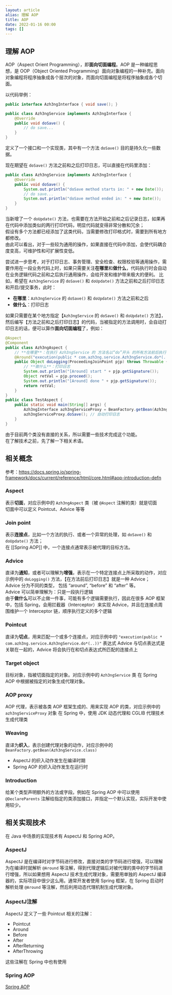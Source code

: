 ```yaml
---
layout: article  
alias: 理解 AOP
title: AOP
date: 2022-01-16 00:00
tags: []
---
```


## 理解 AOP
AOP（Aspect Orient Programming），即**面向切面编程**。AOP 是一种编程思想，是 OOP（Object Oriented Programming）面向对象编程的一种补充。面向对象编程将程序抽象成各个层次的对象，而面向切面编程是将程序抽象成各个切面。

以代码举例：
```java
public interface Azh3ngInterface { void save(); }

public class Azh3ngService implements Azh3ngInterface {
    @Override
    public void doSave() {
        // do save...
    }
}
```
定义了一个接口和一个实现类，其中有一个方法 `doSave()` 目的是持久化一些数据。

现在期望在 `doSave()` 方法之前和之后打印日志，可以直接在代码里添加：

```java
public class Azh3ngService implements Azh3ngInterface {
    @Override
    public void doSave() {
        System.out.println("doSave method starts in: " + new Date());
        // do save...
        System.out.println("doSave method ended in: " + new Date());
    }
}
```
当新增了一个 `doUpdate()` 方法，也需要在方法开始之前和之后记录日志，如果再在代码中添加类似的两行打印代码，明显代码就变得非常分散和冗余；  
假设有多个方法都已经添加了这类代码，当需要修改打印格式时，需要到所有地方都修改。  
由此可以看出，对于一些较为通用的操作，如果直接在代码中添加，会使代码耦合度变高，可维护性和可扩展性变低。

尝试进一步思考，对于打印日志、事务管理、安全检查、权限校验等通用操作，需要作用在一段业务代码上时，如果只需要关注**在哪里**和**做什么**，代码执行时会自动在业务逻辑代码之前和之后执行通用操作，会给开发和维护带来极大的便利。
比如，希望在 `Azh3ngService` 的 `doSave()` 和 `doUpdate()` 方法之前和之后打印日志和开启/提交事务，此时：
- **在哪里**：`Azh3ngService` 的 `doSave()` 和 `doUpdate()` 方法之前和之后
- **做什么**：打印日志

如果只需要在某个地方指定【`Azh3ngService` 的 `doSave()` 和 `doUpdate()` 方法】，然后编写【方法之前和之后打印日志】的代码，当被指定的方法调用时，会自动打印日志的话，便可以算作**面向切面编程**了，例如：
```java
@Aspect
@Component
public class Azh3ngAspect {
    // **在哪里**：在执行 Azh3ngService 的 方法名以“do”开头 的所有方法前后执行:
    @Around("execution(public * com.azh3ng.service.Azh3ngService.do*(..))")
    public Object doLogging(ProceedingJoinPoint pjp) throws Throwable {
        // **做什么**：打印日志
        System.out.println("[Around] start " + pjp.getSignature());
        Object retVal = pjp.proceed();
        System.out.println("[Around] done " + pjp.getSignature());
        return retVal;
    }
}
public class TestAspect {
    public static void main(String[] args) {
        Azh3ngInterface azh3ngServiceProxy = BeanFactory.getBean(Azh3ngService.class);
        azh3ngServiceProxy.doSave(); // 自动打印日志
    }
}
```
由于目前两个类没有直接的关系，所以需要一些技术完成这个功能。  
在了解技术之前，先了解一下相关术语。

## 相关概念
参考：<https://docs.spring.io/spring-framework/docs/current/reference/html/core.html#aop-introduction-defn>

### Aspect
表示**切面**，对应示例中的 `Azh3ngAspect` 类（被 `@Aspect` 注解的类）就是切面  
切面中可以定义 Pointcut、Advice 等等

### Join point
表示**连接点**，比如一个方法的执行、或者一个异常的处理，如 `doSave()` 和 `doUpdate()` 方法；  
在 [[Spring AOP]] 中，一个连接点通常表示被代理的目标方法。

### Advice
直译为**通知**，或者可以理解为**增强**，表示在一个特定连接点上所采取的动作，对应示例中的 `doLogging()` 方法，【在方法前后打印日志】就是一种 Advice；  
Advice 分为不同的类型， 包括 “around”, “before” 和 “after” 等。  
Advice 可以简单理解为：只是一段执行逻辑  
由于**做什么**可以不止做一件事，可能有多个逻辑需要执行，因此在很多 AOP 框架中，包括 Spring，会用拦截器（Interceptor）来实现 Advice，并且在连接点周围维护一个 Interceptor 链，顺序执行定义的多个逻辑

### Pointcut
直译为**切点**，用来匹配一个或多个连接点，对应示例中的 `"execution(public * com.azh3ng.service.Azh3ngService.do*(..))"` 表达式
Advice 与切点表达式是关联在一起的，Advice 将会执行在和切点表达式所匹配的连接点上

### Target object
目标对象，指被切面指定的对象。对应示例中的 `Azh3ngService` 类
在 Spring AOP 中根据被指定的对象生成代理对象。

### AOP proxy
AOP 代理，表示被各类 AOP 框架生成的、用来实现 AOP 的类，对应示例中的 `azh3ngServiceProxy` 对象
在 Spring 中，使用 JDK 动态代理和 CGLIB 代理技术生成代理类

### Weaving
直译为**织入**，表示创建代理对象的动作，对应示例中的 `BeanFactory.getBean(Azh3ngService.class)`
- AspectJ 的织入动作发生在编译时期
- Spring AOP 的织入动作发生在运行时

### Introduction
给某个类型声明额外的方法或字段。例如在 Spring AOP 中可以使用 `@DeclareParents` 注解给指定的类添加接口，并指定一个默认实现，实际开发中使用较少。

## 相关实现技术
在 Java 中场景的实现技术有 AspectJ 和 Spring AOP。
### AspectJ
AspectJ 是在编译时对字节码进行修改，直接对类的字节码进行增强，可以理解为在编译时就解析 `@Around` 等注解，得到代理逻辑后对被代理的类中的字节码进行增强，所以如果想用 AspectJ 技术生成代理对象，需要用单独的 AspectJ 编译器的，实际项目中很少这么用。通常开发者使用 Spring 框架，在 Spring 启动时解析处理 `@Around` 等注解，然后利用动态代理机制生成代理对象。

### AspectJ注解
AspectJ 定义了一些 Pointcut 相关的注解：
- Pointcut
- Around
- Before
- After
- AfterReturning
- AfterThrowing

这些注解在 Spring 中也有使用

### Spring AOP
[Spring AOP](https://azh3ng.com/2022/01/16/Spring-AOP.html)
